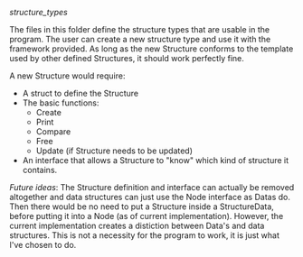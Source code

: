 *structure_types*

The files in this folder define the structure types that are usable in the program.
The user can create a new structure type and use it with the framework provided. As
long as the new Structure conforms to the template used by other defined Structures,
it should work perfectly fine. 

A new Structure would require:
- A struct to define the Structure
- The basic functions:
    - Create
    - Print
    - Compare
    - Free
    - Update (if Structure needs to be updated)
- An interface that allows a Structure to "know" which kind of structure it contains.

_Future ideas_:
The Structure definition and interface can actually be removed altogether and data structures can just use the Node interface as Datas do. Then there would be no need 
to put a Structure inside a StructureData, before putting it into a Node (as of
current implementation). However, the current implementation creates a distiction 
between Data's and data structures. This is not a necessity for the program to work,
it is just what I've chosen to do.

